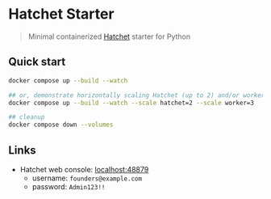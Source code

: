 # Hatchet Starter

> Minimal containerized [Hatchet](https://hatchet.run) starter for Python

## Quick start

```sh
docker compose up --build --watch

## or, demonstrate horizontally scaling Hatchet (up to 2) and/or worker (limit depends on hardware)
docker compose up --build --watch --scale hatchet=2 --scale worker=3

## cleanup
docker compose down --volumes
```

## Links

- Hatchet web console: [localhost:48879](http://localhost:48879/)
  - username: `founders@example.com`
  - password: `Admin123!!`
